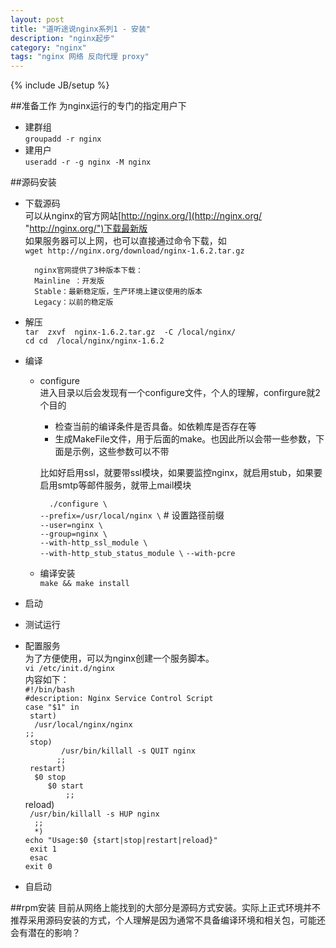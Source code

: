 ```yaml
---
layout: post
title: "道听途说nginx系列1 - 安装"
description: "nginx起步"
category: "nginx"
tags: "nginx 网络 反向代理 proxy"
---
```

{% include JB/setup %}

##准备工作
为nginx运行的专门的指定用户下  

*  建群组  
  `groupadd -r nginx`  
*	建用户  
  `useradd -r -g nginx -M nginx`

##源码安装
* 下载源码  
  可以从nginx的官方网站[http://nginx.org/](http://nginx.org/ "http://nginx.org/")下载最新版  
  如果服务器可以上网，也可以直接通过命令下载，如  
  `wget http://nginx.org/download/nginx-1.6.2.tar.gz`
  
		nginx官网提供了3种版本下载：
		Mainline ：开发版
		Stable：最新稳定版，生产环境上建议使用的版本
		Legacy：以前的稳定版

* 解压  
  `tar  zxvf  nginx-1.6.2.tar.gz  -C /local/nginx/`  
  `cd cd  /local/nginx/nginx-1.6.2`
* 编译  
	* configure  
		进入目录以后会发现有一个configure文件，个人的理解，confirgure就2个目的
		* 检查当前的编译条件是否具备。如依赖库是否存在等
		* 生成MakeFile文件，用于后面的make。也因此所以会带一些参数，下面是示例，这些参数可以不带
	
		比如好启用ssl，就要带ssl模块，如果要监控nginx，就启用stub，如果要启用smtp等邮件服务，就带上mail模块

  		`  ./configure \`  
  `--prefix=/usr/local/nginx \`   # 设置路径前缀  
  `--user=nginx \`  
  `--group=nginx \`  
  `--with-http_ssl_module \`  
  `--with-http_stub_status_module \` 
  `--with-pcre`  

	* 编译安装  
	`make && make install`	

* 启动  

* 测试运行

* 配置服务  
	为了方便使用，可以为nginx创建一个服务脚本。  
    `vi /etc/init.d/nginx`  
    内容如下：  
	    `#!/bin/bash`  
	 	`#description: Nginx Service Control Script`  
	 	`case "$1" in`  
		  ` start)`  
		  	`  /usr/local/nginx/nginx`  
		  `;;`  
	     ` stop)`  
	  `        /usr/bin/killall -s QUIT nginx`  
	      `       ;;`  
	  ` restart)`  
	        `  $0 stop`  
	     `     $0 start`  
	 `         ;;`  
	       reload)  
	         ` /usr/bin/killall -s HUP nginx`  
	        `  ;;`  
	 `  *)`  
	     `echo "Usage:$0 {start|stop|restart|reload}"`  
	    ` exit 1`  
	    ` esac`  
	     `exit 0  `

* 自启动
  

##rpm安装
  目前从网络上能找到的大部分是源码方式安装。实际上正式环境并不推荐采用源码安装的方式，个人理解是因为通常不具备编译环境和相关包，可能还会有潜在的影响？

